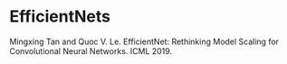 # EfficientNets

Mingxing Tan and Quoc V. Le.  EfficientNet: Rethinking Model Scaling for Convolutional Neural Networks. ICML 2019.
